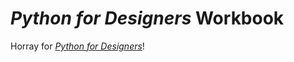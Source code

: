 # *Python for Designers* Workbook

Horray for [*Python for Designers*](http://www.pythonfordesigners.com/)!
